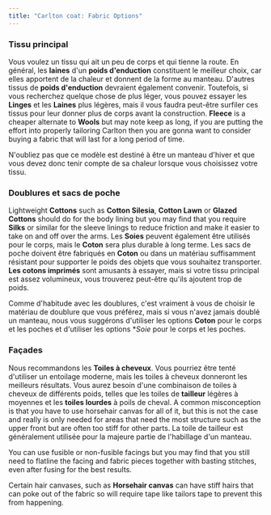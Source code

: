 ```yaml
---
title: "Carlton coat: Fabric Options"
---
```


### Tissu principal

Vous voulez un tissu qui ait un peu de corps et qui tienne la route. En général, les **laines** d'un **poids d'enduction** constituent le meilleur choix, car elles apportent de la chaleur et donnent de la forme au manteau. D'autres tissus de **poids d'enduction** devraient également convenir. Toutefois, si vous recherchez quelque chose de plus léger, vous pouvez essayer les **Linges** et les **Laines** plus légères, mais il vous faudra peut-être surfiler ces tissus pour leur donner plus de corps avant la construction. **Fleece** is a cheaper alternate to **Wools** but may note keep as long, if you are putting the effort into properly tailoring Carlton then you are gonna want to consider buying a fabric that will last for a long period of time.

<Note>

N'oubliez pas que ce modèle est destiné à être un manteau d'hiver et que vous devez donc tenir compte de sa chaleur lorsque vous choisissez votre tissu.

</Note>

### Doublures et sacs de poche

Lightweight **Cottons** such as **Cotton Silesia**, **Cotton Lawn** or **Glazed Cottons** should do for the body lining but you may find that you require **Silks** or similar for the sleeve linings to reduce friction and make it easier to take on and off over the arms. Les **Soies** peuvent également être utilisés pour le corps, mais le **Coton** sera plus durable à long terme. Les sacs de poche doivent être fabriqués en **Coton** ou dans un matériau suffisamment résistant pour supporter le poids des objets que vous souhaitez transporter. **Les cotons imprimés** sont amusants à essayer, mais si votre tissu principal est assez volumineux, vous trouverez peut-être qu'ils ajoutent trop de poids.

<Tip>

Comme d'habitude avec les doublures, c'est vraiment à vous de choisir le matériau de doublure que vous préférez, mais si vous n'avez jamais doublé un manteau, nous vous suggérons d'utiliser les options **Coton** pour le corps et les poches et d'utiliser les options **Soie* pour le corps et les poches.

</Tip>

### Façades

Nous recommandons les **Toiles à cheveux**. Vous pourriez être tenté d'utiliser un entoilage moderne, mais les toiles à cheveux donneront les meilleurs résultats. Vous aurez besoin d'une combinaison de toiles à cheveux de différents poids, telles que les toiles de **tailleur** légères à moyennes et les **toiles lourdes** à poils de cheval. A common misconception is that you have to use horsehair canvas for all of it, but this is not the case and really is only needed for areas that need the most structure such as the upper front but are often too stiff for other parts. La toile de tailleur est généralement utilisée pour la majeure partie de l'habillage d'un manteau.

<Tip>

You can use fusible or non-fusible facings but you may find that you still need to flatline the facing and fabric pieces together with basting stitches, even after fusing for the best results.

</Tip>

<Note>

Certain hair canvases, such as **Horsehair canvas** can have stiff hairs that can poke out of the fabric so will require tape like tailors tape to prevent this from happening.

</Note>
